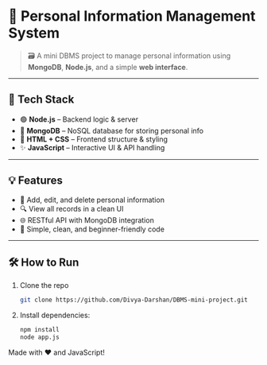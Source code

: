 # 📁 Personal Information Management System

> 🗃️ A mini DBMS project to manage personal information using **MongoDB**, **Node.js**, and a simple **web interface**.

---

## 🚀 Tech Stack   

- 🟢 **Node.js** – Backend logic & server
- 🍃 **MongoDB** – NoSQL database for storing personal info
- 🎨 **HTML + CSS** – Frontend structure & styling
- ✨ **JavaScript** – Interactive UI & API handling

---

## 💡 Features

- 📝 Add, edit, and delete personal information
- 🔍 View all records in a clean UI
- 🌐 RESTful API with MongoDB integration
- 🎯 Simple, clean, and beginner-friendly code

---

## 🛠️ How to Run

1. Clone the repo
   ```bash
   git clone https://github.com/Divya-Darshan/DBMS-mini-project.git
   
2. Install dependencies:
   ```bash
   npm install
   node app.js
   
Made with ❤️ and JavaScript!

